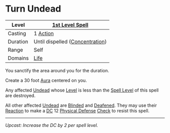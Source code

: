 # Turn Undead

| Level    | [1st Level Spell](1st%20Level%20Spells.md)                            |
| -------- | --------------------------------------------------------------------- |
| Casting  | 1 [Action](../../../../Game%20Procedures/Core%20Procedures/Action.md) |
| Duration | Until dispelled ([Concentration](../../Concentration.md))             |
| Range    | Self                                                                  |
| Domains  | [Life](../../Spell%20Domains/Life.md)                                 |

You sanctify the area around you for the duration.

Create a 30 foot [Aura](../../Areas%20of%20Effect/Aura.md) centered on you.

Any affected [Undead](../../../../Resources%20for%20GMs/Creatures/Creature%20Types/Undead.md) whose [Level](../../../../Player%20Characters/Derived%20Statistics/Level.md) is less than the [Spell Level](../../Spell%20Level.md) of this spell are destroyed.

All other affected [Undead](../../../../Resources%20for%20GMs/Creatures/Creature%20Types/Undead.md) are [Blinded](../../../../Game%20Procedures/Conditions/Blinded.md) and [Deafened](../../../../Game%20Procedures/Conditions/Deafened.md). They may use their [Reaction](../../../../Game%20Procedures/Combat/Reaction.md) to make a [DC](../../../../Game%20Procedures/Core%20Procedures/DC.md) 12 [Physical Defense](../../../../Player%20Characters/Derived%20Statistics/Physical%20Defense.md) [Check](../../../../Game%20Procedures/Core%20Procedures/Check.md) to resist this spell.

---
*Upcast: Increase the DC by 2 per spell level.*
